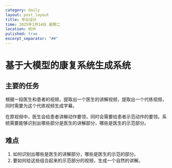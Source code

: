 ```yaml
---
category: daily
layout: post_layout
title: 毕业设计
time: 2025年1月14日 星期二
location: 杭州
pulished: true
excerpt_separator: "##"
---
```


# 基于大模型的康复系统生成系统

## 主要的任务

根据一段医生和患者的视频，提取出一个医生的讲解视频，提取出一个代练视频，同时需要为这个代练视频生成字幕。

在原视频中，医生会给患者讲解动作要领，同时会需要给患者示范动作的要领。系统需要能够识别出哪些部分是医生的讲解部分，哪些是医生的示范部分。

## 难点

1. 如何识别出哪些是医生的讲解部分，哪些是医生的示范的部分。
2. 要如何给这些组合起来的示范部分的视频，生成一个自然的讲解。



